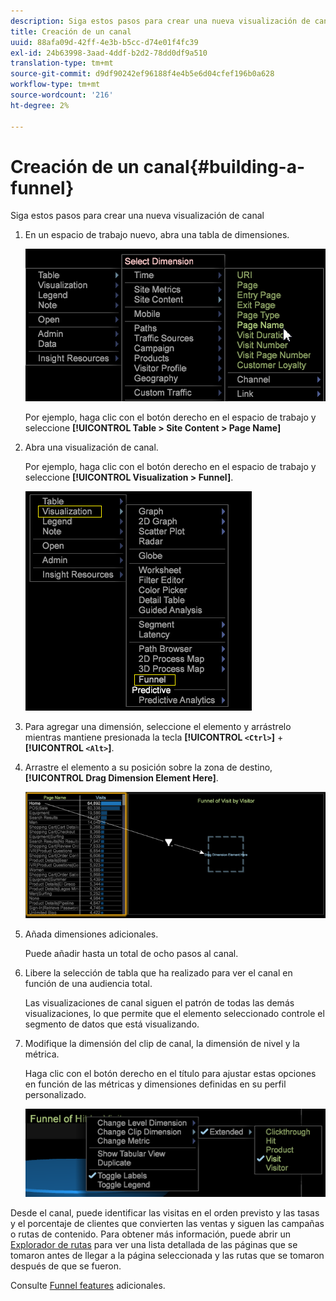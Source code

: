 ```yaml
---
description: Siga estos pasos para crear una nueva visualización de canal
title: Creación de un canal
uuid: 88afa09d-42ff-4e3b-b5cc-d74e01f4fc39
exl-id: 24b63998-3aad-4ddf-b2d2-78dd0df9a510
translation-type: tm+mt
source-git-commit: d9df90242ef96188f4e4b5e6d04cfef196b0a628
workflow-type: tm+mt
source-wordcount: '216'
ht-degree: 2%

---
```


# Creación de un canal{#building-a-funnel}

Siga estos pasos para crear una nueva visualización de canal

<!-- <a id="section_A8F5530114814B689C298E369AD0643E"></a> -->

1. En un espacio de trabajo nuevo, abra una tabla de dimensiones.

   ![](assets/dimension_table_pagename.png)

   Por ejemplo, haga clic con el botón derecho en el espacio de trabajo y seleccione **[!UICONTROL Table > Site Content > Page Name]**

1. Abra una visualización de canal.

   Por ejemplo, haga clic con el botón derecho en el espacio de trabajo y seleccione **[!UICONTROL Visualization > Funnel]**.

   ![](assets/step2-funnel.png)

1. Para agregar una dimensión, seleccione el elemento y arrástrelo mientras mantiene presionada la tecla **[!UICONTROL `<Ctrl>`]** + **[!UICONTROL `<Alt>`]**.

1. Arrastre el elemento a su posición sobre la zona de destino, **[!UICONTROL Drag Dimension Element Here]**.

   ![](assets/step4-funnel.png)

1. Añada dimensiones adicionales.

   Puede añadir hasta un total de ocho pasos al canal.
1. Libere la selección de tabla que ha realizado para ver el canal en función de una audiencia total.

   Las visualizaciones de canal siguen el patrón de todas las demás visualizaciones, lo que permite que el elemento seleccionado controle el segmento de datos que está visualizando.
1. Modifique la dimensión del clip de canal, la dimensión de nivel y la métrica.

   Haga clic con el botón derecho en el título para ajustar estas opciones en función de las métricas y dimensiones definidas en su perfil personalizado.

   ![](assets/last-image-funnel.png)

Desde el canal, puede identificar las visitas en el orden previsto y las tasas y el porcentaje de clientes que convierten las ventas y siguen las campañas o rutas de contenido. Para obtener más información, puede abrir un [Explorador de rutas](../../../../home/c-get-started/c-analysis-vis/c-funnel-visualization/c-path-browser-funnel.md#concept-b0cedf7a28ae422696ded1258c9a4119) para ver una lista detallada de las páginas que se tomaron antes de llegar a la página seleccionada y las rutas que se tomaron después de que se fueron.

Consulte [Funnel features](../../../../home/c-get-started/c-analysis-vis/c-funnel-visualization/c-funnel-visualization-features.md#concept-e65c81fe17794acd8d00d796b1780dc3) adicionales.
